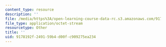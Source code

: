 ```yaml
---
content_type: resource
description: ''
file: /media/https%3A/open-learning-course-data-rc.s3.amazonaws.com/9178192f249159b4d00fc909275ea234_GroupB1.zip
file_type: application/octet-stream
resourcetype: Other
title: ''
uid: 9178192f-2491-59b4-d00f-c909275ea234
---
```

